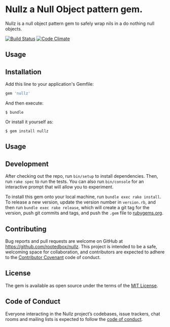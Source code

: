 # Nullz a Null Object pattern gem.
Nullz is a null object pattern gem to safely wrap nils in a do nothing null objects.

[![Build Status](https://travis-ci.org/rootedbox/nullz.svg?branch=master)](https://travis-ci.org/rootedbox/nullz)
[![Code Climate](https://codeclimate.com/github/codeclimate/codeclimate/badges/gpa.svg)](https://codeclimate.com/github/rootedbox/nullz)

## Usage



 

## Installation

Add this line to your application's Gemfile:

```ruby
gem 'nullz'
```

And then execute:

    $ bundle

Or install it yourself as:

    $ gem install nullz

## Usage



## Development

After checking out the repo, run `bin/setup` to install dependencies. Then, run `rake spec` to run the tests. You can also run `bin/console` for an interactive prompt that will allow you to experiment.

To install this gem onto your local machine, run `bundle exec rake install`. To release a new version, update the version number in `version.rb`, and then run `bundle exec rake release`, which will create a git tag for the version, push git commits and tags, and push the `.gem` file to [rubygems.org](https://rubygems.org).

## Contributing

Bug reports and pull requests are welcome on GitHub at https://github.com/rootedbox/nullz. This project is intended to be a safe, welcoming space for collaboration, and contributors are expected to adhere to the [Contributor Covenant](http://contributor-covenant.org) code of conduct.

## License

The gem is available as open source under the terms of the [MIT License](https://opensource.org/licenses/MIT).

## Code of Conduct

Everyone interacting in the Nullz project’s codebases, issue trackers, chat rooms and mailing lists is expected to follow the [code of conduct](https://github.com/[USERNAME]/untitled/blob/master/CODE_OF_CONDUCT.md).
